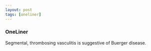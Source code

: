 ```yaml
---
layout: post
tags: [oneliner]
---
```



### OneLiner

Segmental, thrombosing vasculitis is suggestive of Buerger disease.
